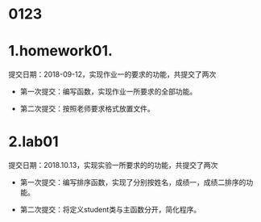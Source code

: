 # 0123
# 1.homework01.  
  提交日期：2018-09-12，实现作业一的要求的功能，共提交了两次

+ 第一次提交：编写函数，实现作业一所要求的全部功能。

+ 第二次提交：按照老师要求格式放置文件。

# 2.lab01        
   提交日期：2018.10.13，实现实验一所要求的的功能，共提交了两次

+ 第一次提交：编写排序函数，实现了分别按姓名，成绩一，成绩二排序的功能。

+ 第二次提交：将定义student类与主函数分开，简化程序。

